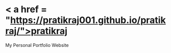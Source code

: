 # < a href = "https://pratikraj001.github.io/pratikraj/">pratikraj</a>
My Personal Portfolio Website
